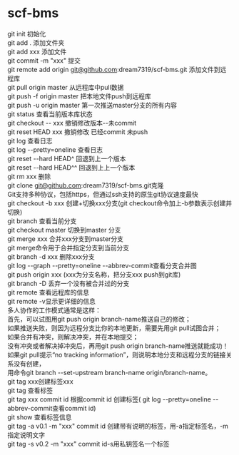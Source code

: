 # scf-bms
git init	初始化<br/>
git add .	添加文件夹<br/>
git add xxx 添加文件<br/>
git commit -m "xxx" 提交<br/>
git remote add origin git@github.com:dream7319/scf-bms.git 添加文件到远程库<br/>
git pull origin master 从远程库中pull数据<br/>
git push -f origin master 把本地文件push到远程库<br/>
git push -u origin master 第一次推送master分支的所有内容<br/>
git status  查看当前版本库状态<br/>
git checkout -- xxx 撤销修改版本--未commit<br/>
git reset HEAD xxx  撤销修改 已经commit 未push<br/>
git log 查看日志<br/>
git log --pretty=oneline	查看日志<br/>
git reset --hard HEAD^	回退到上一个版本<br/>
git reset --hard HEAD^^	回退到上上一个版本<br/>
git rm xxx 删除<br/>
git clone git@github.com:dream7319/scf-bms.git克隆<br/>
Git支持多种协议，包括https，但通过ssh支持的原生git协议速度最快<br/>
git checkout -b xxx 创建+切换xxx分支(git checkout命令加上-b参数表示创建并切换)<br/>
git branch 查看当前分支<br/>
git checkout master 切换到master 分支<br/>
git merge xxx 合并xxx分支到master分支<br/>
git merge命令用于合并指定分支到当前分支<br/>
git branch -d xxx 删除xxx分支<br/>
git log --graph --pretty=oneline --abbrev-commit查看分支合并图<br/>
git push origin xxx (xxx为分支名称，把分支xxx push到git库)<br/>
git branch -D <name> 丢弃一个没有被合并过的分支<br/>
git remote 查看远程库的信息<br/>
git remote -v显示更详细的信息<br/>
多人协作的工作模式通常是这样：<br/>
首先，可以试图用git push origin branch-name推送自己的修改；<br/>
如果推送失败，则因为远程分支比你的本地更新，需要先用git pull试图合并；<br/>
如果合并有冲突，则解决冲突，并在本地提交；<br/>
没有冲突或者解决掉冲突后，再用git push origin branch-name推送就能成功！<br/>
如果git pull提示“no tracking information”，则说明本地分支和远程分支的链接关系没有创建，<br/>
用命令git branch --set-upstream branch-name origin/branch-name。<br/>
git tag xxx创建标签xxx<br/>
git tag 查看标签<br/>
git tag xxx commit id 根据commit id 创建标签( git log --pretty=oneline --abbrev-commit查看commit id)<br/>
git show <tagname>查看标签信息<br/>
git tag -a v0.1 -m "xxx" commit id 创建带有说明的标签，用-a指定标签名，-m指定说明文字<br/>
git tag -s v0.2 -m "xxx" commit id-s用私钥签名一个标签<br/>
<br/>
<br/>
<br/>
<br/>
<br/>
<br/>
<br/>
<br/>